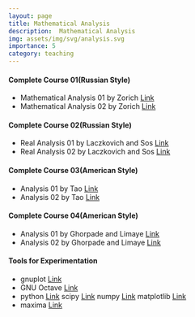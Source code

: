 ```yaml
---
layout: page
title: Mathematical Analysis
description:  Mathematical Analysis
img: assets/img/svg/analysis.svg
importance: 5
category: teaching
---
```




#### Complete Course 01(Russian Style)

- Mathematical Analysis 01 by Zorich [Link](https://link.springer.com/book/10.1007/978-3-662-48792-1)
- Mathematical Analysis 02 by Zorich [Link](https://link.springer.com/book/10.1007/978-3-662-48993-2)

#### Complete Course 02(Russian Style)

- Real Analysis 01 by Laczkovich and Sos [Link](https://link.springer.com/book/10.1007/978-1-4939-2766-1)
- Real Analysis 02 by Laczkovich and Sos [Link](https://link.springer.com/book/10.1007/978-1-4939-7369-9)

#### Complete Course 03(American Style)

- Analysis 01 by Tao [Link](https://link.springer.com/book/10.1007/978-981-10-1789-6)
- Analysis 02  by Tao [Link](https://link.springer.com/book/10.1007/978-981-10-1804-6)

#### Complete Course 04(American Style)

- Analysis 01 by Ghorpade and Limaye [Link](https://link.springer.com/book/10.1007/978-3-030-01400-1)
- Analysis 02 by Ghorpade and Limaye [Link](https://link.springer.com/book/10.1007/978-1-4419-1621-1)

#### Tools for Experimentation

- gnuplot [Link](http://www.gnuplot.info/)
- GNU Octave  [Link](https://octave.org/)
- python [Link](https://www.python.org/) scipy [Link](https://scipy.org/) numpy [Link](https://numpy.org/) matplotlib [Link](https://matplotlib.org/)
- maxima [Link](https://maxima.sourceforge.io/)  




